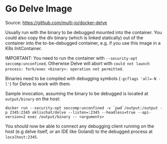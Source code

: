 # Go Delve Image

Source: https://github.com/multi-io/docker-delve

Usually run with the binary to be debugged mounted into the container. You could
also copy the dlv binary (which is linked statically) out of the container into
the to-be-debugged container, e.g. if you use this image in a K8s
InitContainer.

IMPORTANT: You need to run the container with `--security-opt
seccomp:unconfined`. Otherwise Delve will abort with `could not launch
process: fork/exec <binary>: operation not permitted`.

Binaries need to be compiled with debugging symbols (`-gcflags 'all=-N
-l'`) for Delve to work with them.

Sample invocation, assuming the binary to be debugged is located at
`output/binary` on the host:

```
docker run --security-opt seccomp:unconfined -v `pwd`/output:/output -p 2345:2345 oklischat/delve --listen=:2345 --headless=true --api-version=2 exec /output/binary -- <arguments>
```

You should now be able to connect any debugging client running on the
host (e.g delve itself, or an IDE like Goland) to the debugged process
at `localhost:2345`.
